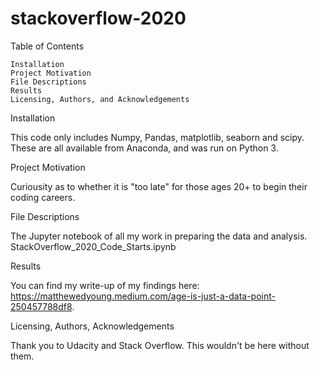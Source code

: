 # stackoverflow-2020

Table of Contents

    Installation
    Project Motivation
    File Descriptions
    Results
    Licensing, Authors, and Acknowledgements

Installation

This code only includes Numpy, Pandas, matplotlib, seaborn and scipy. These are all available from Anaconda, and was run on Python 3.

Project Motivation

Curiousity as to whether it is "too late" for those ages 20+ to begin their coding careers.

File Descriptions

The Jupyter notebook of all my work in preparing the data and analysis. StackOverflow_2020_Code_Starts.ipynb

Results

You can find my write-up of my findings here: https://matthewedyoung.medium.com/age-is-just-a-data-point-250457788df8.

Licensing, Authors, Acknowledgements

Thank you to Udacity and Stack Overflow. This wouldn't be here without them.
